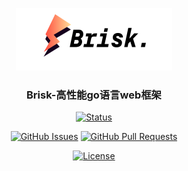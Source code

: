 <p align="center">
  <a href="" rel="noopener">
 <img width=250px height=100px src="docs/Brisk.png" alt="Project logo"></a>
</p>

<h3 align="center">Brisk-高性能go语言web框架</h3>

<div align="center">

[![Status](https://img.shields.io/badge/status-active-success.svg)]()

[![GitHub Issues](https://img.shields.io/github/issues/DomineCore/brisk.svg)](https://github.com/DomineCore/brisk/issues)
[![GitHub Pull Requests](https://img.shields.io/github/issues-pr/DomineCore/brisk.svg)](https://github.com/DomineCore/brisk/pulls)

[![License](https://img.shields.io/badge/license-MIT-blue.svg)](/LICENSE)

</div>
